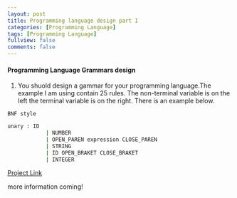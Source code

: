 ```yaml
---
layout: post
title: Programming language design part I
categories: [Programming Language]
tags: [Programming Language]
fullview: false
comments: false
---
```


#### Programming Language Grammars design
1. You shuold design a gammar for your programming language.The example I am using contain 25 rules. The non-terminal variable is on the left the terminal variable is on the right. There is an example below.

`BNF style`

```bash
unary : ID
			| NUMBER
			| OPEN_PAREN expression CLOSE_PAREN
			| STRING
			| ID OPEN_BRAKET CLOSE_BRAKET
			| INTEGER
```

[Project Link](https://github.com/scao7/cs403)

more information coming!
